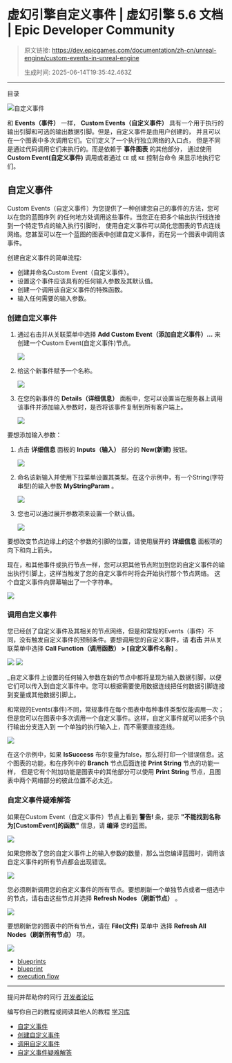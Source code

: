 # 虚幻引擎自定义事件 | 虚幻引擎 5.6 文档 | Epic Developer Community

> 原文链接: https://dev.epicgames.com/documentation/zh-cn/unreal-engine/custom-events-in-unreal-engine
> 
> 生成时间: 2025-06-14T19:35:42.463Z

---

目录

![自定义事件](https://dev.epicgames.com/community/api/documentation/image/649e089c-8221-460b-945b-7ff127d853f4?resizing_type=fill&width=1920&height=335)

和 **Events（事件）** 一样， **Custom Events（自定义事件）** 具有一个用于执行的输出引脚和可选的输出数据引脚。但是，自定义事件是由用户创建的， 并且可以在一个图表中多次调用它们。它们定义了一个执行独立网络的入口点， 但是不同是通过代码调用它们来执行的。而是依赖于 **事件图表** 的其他部分， 通过使用 **Custom Event(自定义事件)** 调用或者通过 `CE` 或 `KE` 控制台命令 来显示地执行它们。

## 自定义事件

Custom Events（自定义事件）为您提供了一种创建您自己的事件的方法，您可以在您的蓝图序列 的任何地方处调用这些事件。当您正在把多个输出执行线连接到一个特定节点的输入执行引脚时， 使用自定义事件可以简化您图表的节点连线网络。您甚至可以在一个蓝图的图表中创建自定义事件，而在另一个图表中调用该事件。

创建自定义事件的简单流程:

-   创建并命名Custom Event（自定义事件）。
-   设置这个事件应该具有的任何输入参数及其默认值。
-   创建一个调用该自定义事件的特殊函数。
-   输入任何需要的输入参数。

### 创建自定义事件

1.  通过右击并从关联菜单中选择 **Add Custom Event（添加自定义事件）...** 来创建一个Custom Event(自定义事件)节点。
    
    ![](https://d1iv7db44yhgxn.cloudfront.net/documentation/images/2b9cecd9-009d-4904-a2ba-915d5f78706a/add_custom_event.png)
2.  给这个新事件赋予一个名称。
    
    ![](https://d1iv7db44yhgxn.cloudfront.net/documentation/images/2310f222-3c83-4197-a09c-8752690a79c6/name_custom_event.png)
3.  在您的新事件的 **Details（详细信息）** 面板中，您可以设置当在服务器上调用该事件并添加输入参数时，是否将该事件复制到所有客户端上。
    
    ![](https://d1iv7db44yhgxn.cloudfront.net/documentation/images/ccfe6c77-f758-435b-82d5-b4be41dc182d/new_details_custom_event.png)

要想添加输入参数：

1.  点击 **详细信息** 面板的 **Inputs（输入）** 部分的 **New(新建)** 按钮。
    
    ![](https://d1iv7db44yhgxn.cloudfront.net/documentation/images/3bf5b162-fe7e-4c0a-9b19-481390964204/new_input_custom_event.png)
2.  命名该新输入并使用下拉菜单设置其类型。在这个示例中，有一个String(字符串型)的输入参数 **MyStringParam** 。
    
    ![](https://d1iv7db44yhgxn.cloudfront.net/documentation/images/cda14455-87fc-40c9-81e7-a2fb69369f4a/named_new_variable.png)
3.  您也可以通过展开参数项来设置一个默认值。
    
    ![](https://d1iv7db44yhgxn.cloudfront.net/documentation/images/e6ac16c2-4863-437d-82e3-ac528abeb04c/set_default_parameter.png)

要想改变节点边缘上的这个参数的引脚的位置，请使用展开的 **详细信息** 面板项的向下和向上箭头。

现在，和其他事件或执行节点一样，您可以把其他节点附加到您的自定义事件的输出执行引脚上，这样当触发了您的自定义事件时将会开始执行那个节点网络。 这个自定义事件向屏幕输出了一个字符串。

![](https://d1iv7db44yhgxn.cloudfront.net/documentation/images/d305d725-4525-49e2-a75c-358db4672417/small_custom_event.png)

### 调用自定义事件

您已经创了自定义事件及其相关的节点网络，但是和常规的Events（事件）不同，没有触发自定义事件的预制条件。要想调用您的自定义事件，请 **右击** 并从关联菜单中选择 **Call Function（调用函数） > \[自定义事件名称\]** 。

![](https://d1iv7db44yhgxn.cloudfront.net/documentation/images/1ee0fe4c-323a-4503-8678-32c5815ef9ca/call_ce_context_menu.png) ![](https://d1iv7db44yhgxn.cloudfront.net/documentation/images/953a7925-676b-4ddd-982e-38c88166c7cb/call_custom_event_node.png)

\_自定义事件上设置的任何输入参数在新的节点中都将呈现为输入数据引脚，以便它们可以传入到自定义事件中。您可以根据需要使用数据连线把任何数据引脚连接到变量或其他数据引脚上。

和常规的Events(事件)不同，常规事件在每个图表中每种事件类型仅能调用一次；但是您可以在图表中多次调用一个自定义事件。这样，自定义事件就可以把多个执行输出分支连入到 一个单独的执行输入上，而不需要直接连线。

![](https://d1iv7db44yhgxn.cloudfront.net/documentation/images/2755be18-e41d-451b-b5d6-b4e4b8ef71b3/connected_custom_event.png)

在这个示例中，如果 **IsSuccess** 布尔变量为false，那么将打印一个错误信息。这个图表的功能，和在序列中的 **Branch** 节点后面连接 **Print String** 节点的功能一样， 但是它有个附加功能是图表中的其他部分可以使用 **Print String** 节点，且图表中两个网络部分的彼此位置不必太近。

### 自定义事件疑难解答

如果在Custom Event（自定义事件）节点上看到 **警告!** 条，提示 **"不能找到名称为\[CustomEvent\]的函数"** 信息，请 **编译** 您的蓝图。

![](https://d1iv7db44yhgxn.cloudfront.net/documentation/images/7514f550-4d78-4aa5-a65c-05877eee93da/custom_event_warning.png)

如果您修改了您的自定义事件上的输入参数的数量，那么当您编译蓝图时，调用该自定义事件的所有节点都会出现错误。

![](https://d1iv7db44yhgxn.cloudfront.net/documentation/images/8ad55683-5029-46a9-8eb1-47a626c5272b/parameter_change_error.png)

您必须刷新调用您的自定义事件的所有节点。要想刷新一个单独节点或者一组选中的节点，请右击这些节点并选择 **Refresh Nodes（刷新节点）** 。

![](https://d1iv7db44yhgxn.cloudfront.net/documentation/images/bf554b86-52ff-4c75-9c44-1e80fda7a63e/refresh_nodes.png)

要想刷新您的图表中的所有节点，请在 **File(文件)** 菜单中 选择 **Refresh All Nodes（刷新所有节点）** 项。

![](https://d1iv7db44yhgxn.cloudfront.net/documentation/images/a656bb19-84e1-45c1-8b6c-05ee2f91a1c6/refresh_all_nodes.png)

-   [blueprints](https://dev.epicgames.com/community/search?query=blueprints)
-   [blueprint](https://dev.epicgames.com/community/search?query=blueprint)
-   [execution flow](https://dev.epicgames.com/community/search?query=execution%20flow)

* * *

提问并帮助你的同行 [开发者论坛](https://forums.unrealengine.com/categories?tag=unreal-engine)

编写你自己的教程或阅读其他人的教程 [学习库](https://dev.epicgames.com/community/unreal-engine/learning)

-   [自定义事件](/documentation/zh-cn/unreal-engine/custom-events-in-unreal-engine#%E8%87%AA%E5%AE%9A%E4%B9%89%E4%BA%8B%E4%BB%B6)
-   [创建自定义事件](/documentation/zh-cn/unreal-engine/custom-events-in-unreal-engine#%E5%88%9B%E5%BB%BA%E8%87%AA%E5%AE%9A%E4%B9%89%E4%BA%8B%E4%BB%B6)
-   [调用自定义事件](/documentation/zh-cn/unreal-engine/custom-events-in-unreal-engine#%E8%B0%83%E7%94%A8%E8%87%AA%E5%AE%9A%E4%B9%89%E4%BA%8B%E4%BB%B6)
-   [自定义事件疑难解答](/documentation/zh-cn/unreal-engine/custom-events-in-unreal-engine#%E8%87%AA%E5%AE%9A%E4%B9%89%E4%BA%8B%E4%BB%B6%E7%96%91%E9%9A%BE%E8%A7%A3%E7%AD%94)